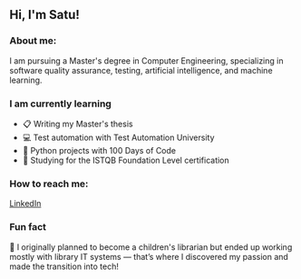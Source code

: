 ## Hi, I'm Satu!

### About me:
<p>I am pursuing a Master's degree in Computer Engineering, specializing in software quality assurance, testing, artificial intelligence, and machine learning.</p>

### I am currently learning
<ul>
<li>📋 Writing my Master's thesis</li>
<li>💻 Test automation with Test Automation University</li>
<li>🐍 Python projects with 100 Days of Code</li>
<li>📝 Studying for the ISTQB Foundation Level certification</li>
</ul>

### How to reach me:
<p><a href="https://www.linkedin.com/in/satu-laukkanen/ target="_blank">LinkedIn</a></p>

### Fun fact
<p>📓 I originally planned to become a children's librarian but ended up working mostly with library IT systems — that’s where I discovered my passion and made the transition into tech!</p>

<!--
**satumainen/satumainen** is a ✨ _special_ ✨ repository because its `README.md` (this file) appears on your GitHub profile.

Here are some ideas to get you started:

- 🔭 I’m currently working on ...
- 🌱 I’m currently learning ...
- 👯 I’m looking to collaborate on ...
- 🤔 I’m looking for help with ...
- 💬 Ask me about ...
- 📫 How to reach me: ...
- 😄 Pronouns: ...
- ⚡ Fun fact: ...
-->
